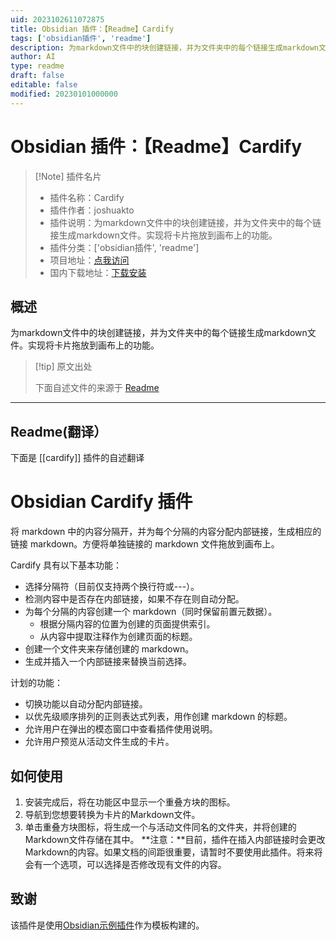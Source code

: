 ```yaml
---
uid: 2023102611072875
title: Obsidian 插件：【Readme】Cardify
tags: ['obsidian插件', 'readme']
description: 为markdown文件中的块创建链接，并为文件夹中的每个链接生成markdown文件。实现将卡片拖放到画布上的功能。
author: AI
type: readme
draft: false
editable: false
modified: 20230101000000
---
```


# Obsidian 插件：【Readme】Cardify

> [!Note] 插件名片
> - 插件名称：Cardify
> - 插件作者：joshuakto
> - 插件说明：为markdown文件中的块创建链接，并为文件夹中的每个链接生成markdown文件。实现将卡片拖放到画布上的功能。
> - 插件分类：['obsidian插件', 'readme']
> - 项目地址：[点我访问](https://github.com/joshuakto/obsidian-cardify)
> - 国内下载地址：[下载安装](https://pkmer.cn/products/plugin/pluginMarket/?cardify)

## 概述

为markdown文件中的块创建链接，并为文件夹中的每个链接生成markdown文件。实现将卡片拖放到画布上的功能。



> [!tip] 原文出处
> 
>下面自述文件的来源于 [Readme](https://ghproxy.net/https://raw.githubusercontent.com/joshuakto/obsidian-cardify/master/README.md)
> 

---

## Readme(翻译）

下面是 [[cardify]] 插件的自述翻译


# Obsidian Cardify 插件

将 markdown 中的内容分隔开，并为每个分隔的内容分配内部链接，生成相应的链接 markdown。方便将单独链接的 markdown 文件拖放到画布上。

Cardify 具有以下基本功能：
- 选择分隔符（目前仅支持两个换行符或---）。
- 检测内容中是否存在内部链接，如果不存在则自动分配。
- 为每个分隔的内容创建一个 markdown（同时保留前置元数据）。
	- 根据分隔内容的位置为创建的页面提供索引。
	- 从内容中提取注释作为创建页面的标题。
- 创建一个文件夹来存储创建的 markdown。
- 生成并插入一个内部链接来替换当前选择。

计划的功能：
- 切换功能以自动分配内部链接。
- 以优先级顺序排列的正则表达式列表，用作创建 markdown 的标题。
- 允许用户在弹出的模态窗口中查看插件使用说明。
- 允许用户预览从活动文件生成的卡片。
## 如何使用
1. 安装完成后，将在功能区中显示一个重叠方块的图标。
2. 导航到您想要转换为卡片的Markdown文件。
3. 单击重叠方块图标，将生成一个与活动文件同名的文件夹，并将创建的Markdown文件存储在其中。
**注意：**目前，插件在插入内部链接时会更改Markdown的内容。如果文档的间距很重要，请暂时不要使用此插件。将来将会有一个选项，可以选择是否修改现有文件的内容。
## 致谢
该插件是使用[Obsidian示例插件](https://github.com/obsidianmd/obsidian-sample-plugin)作为模板构建的。

<!--- 
发布新版本

- 在`manifest.json`中更新您的新版本号，例如`1.0.1`，以及您的最新版本所需的最低Obsidian版本。
- 在`versions.json`文件中更新`"new-plugin-version": "minimum-obsidian-version"`，以便旧版本的Obsidian可以下载与其兼容的旧版本插件。
- 使用新版本号作为“Tag version”创建新的GitHub发布。使用确切的版本号，不要包含前缀`v`。参见此处的示例：https://github.com/obsidianmd/obsidian-sample-plugin/releases
- 将`manifest.json`、`main.js`、`styles.css`文件作为二进制附件上传。注意：manifest.json文件必须在两个位置上，首先是您的存储库的根路径，还要在发布中。
- 发布该版本。

> 您可以在手动更新`manifest.json`中的`minAppVersion`后运行`npm version patch`、`npm version minor`或`npm version major`来简化版本升级过程。
> 该命令将在`manifest.json`和`package.json`中升级版本，并将新版本的条目添加到`versions.json`中。
## API文档

请参阅https://github.com/obsidianmd/obsidian-api
--->



